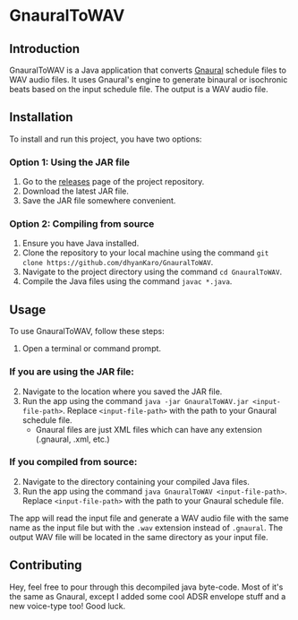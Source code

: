 # GnauralToWAV

## Introduction

GnauralToWAV is a Java application that converts [Gnaural](https://sourceforge.net/projects/gnaural/) schedule files to WAV audio files. It uses Gnaural's engine to generate binaural or isochronic beats based on the input schedule file. The output is a WAV audio file.

## Installation

To install and run this project, you have two options:

### Option 1: Using the JAR file

1. Go to the [releases](https://github.com/dhyanKaro/GnauralToWAV/releases/) page of the project repository.
2. Download the latest JAR file.
3. Save the JAR file somewhere convenient.

### Option 2: Compiling from source

1. Ensure you have Java installed.
2. Clone the repository to your local machine using the command `git clone https://github.com/dhyanKaro/GnauralToWAV`.
3. Navigate to the project directory using the command `cd GnauralToWAV`.
4. Compile the Java files using the command `javac *.java`.

## Usage

To use GnauralToWAV, follow these steps:

1. Open a terminal or command prompt.

### If you are using the JAR file:

2. Navigate to the location where you saved the JAR file.
3. Run the app using the command `java -jar GnauralToWAV.jar <input-file-path>`. Replace `<input-file-path>` with the path to your Gnaural schedule file.
   * Gnaural files are just XML files which can have any extension (.gnaural, .xml, etc.)

### If you compiled from source:

2. Navigate to the directory containing your compiled Java files.
3. Run the app using the command `java GnauralToWAV <input-file-path>`. Replace `<input-file-path>` with the path to your Gnaural schedule file.
    

The app will read the input file and generate a WAV audio file with the same name as the input file but with the `.wav` extension instead of `.gnaural`. The output WAV file will be located in the same directory as your input file.

## Contributing

Hey, feel free to pour through this decompiled java byte-code. Most of it's the same as Gnaural, except I added some cool ADSR envelope stuff and a new voice-type too! Good luck.
